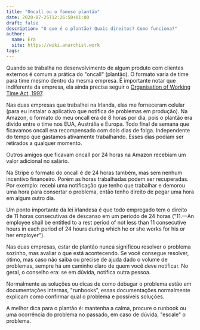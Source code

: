 ```yaml
---
title: "Oncall ou o famoso plantão"
date: 2020-07-25T12:26:50+01:00
draft: false
description: "O que é o plantão? Quais direitos? Como funciona?"
author:
  name: Era
  site: https://wiki.anarchist.work
tags:
---
```


Quando se trabalha no desenvolvimento de algum produto com clientes externos é comum a prática do "oncall" (plantão). O formato varia de time para time mesmo dentro da mesma empresa. É importante notar que indiferente da empresa, ela ainda precisa seguir o [Organisation of Working Time Act, 1997](http://www.irishstatutebook.ie/eli/1997/act/20/enacted/en/html).

Nas duas empresas que trabalhei na Irlanda, elas me forneceram celular (para eu instalar o aplicativo que notifica de problemas em produção). Na Amazon, o formato do meu oncall era de 8 horas por dia, pois o plantão era divido entre o time nos EUA, Austrália e Europa. Todo final de semana que ficavamos oncall era recompensado com dois dias de folga. Independente do tempo que gastamos ativamente trabalhando. Esses dias podiam ser retirados a qualquer momento.

Outros amigos que ficavam oncall por 24 horas na Amazon recebiam um valor adicional no salário.

Na Stripe o formato do oncall é de 24 horas também, mas sem nenhum incentivo financeiro. Porém as horas trabalhadas podem ser recuperadas. Por exemplo: recebi uma notificação que tenho que trabalhar e demorou uma hora para consertar o problema, então tenho direito de pegar uma hora em algum outro dia.

Um ponto importante da lei irlandesa é que todo empregado tem o direito de 11 horas consecutivas de descanso em um período de 24 horas ("11.—An employee shall be entitled to a rest period of not less than 11 consecutive hours in each period of 24 hours during which he or she works for his or her employer").	

Nas duas empresas, estar de plantão nunca significou resolver o problema sozinho, mas avaliar o que está acontecendo. Se você consegue resolver, ótimo, mas caso não saiba ou precise de ajuda dado o volume de problemas, sempre há um caminho claro de quem você deve notificar. No geral, o conselho era: se em dúvida, notifica outra pessoa.

Normalmente as soluções ou dicas de como debugar o problema estão em documentações internas, "runbooks", essas documentações normalmente explicam como confirmar qual o problema e possíveis soluções.

A melhor dica para o plantão é: mantenha a calma, procure o runbook ou uma ocorrência do problema no passado, em caso de dúvida, "escale" o problema.
